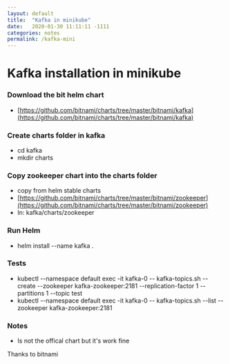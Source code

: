 ```yaml
---
layout: default
title:  "Kafka in minikube"
date:   2020-01-30 11:11:11 -1111
categories: notes
permalink: /kafka-mini
---
```

# Kafka installation in minikube

### Download the bit helm chart
- [https://github.com/bitnami/charts/tree/master/bitnami/kafka](https://github.com/bitnami/charts/tree/master/bitnami/kafka)

### Create charts folder in kafka
- cd kafka
- mkdir charts

### Copy zookeeper chart into the charts folder
- copy from helm stable charts
- [https://github.com/bitnami/charts/tree/master/bitnami/zookeeper](https://github.com/bitnami/charts/tree/master/bitnami/zookeeper)
- In: kafka/charts/zookeeper

### Run Helm
- helm install --name kafka .

### Tests
- kubectl --namespace default exec -it kafka-0 -- kafka-topics.sh --create --zookeeper kafka-zookeeper:2181 --replication-factor 1 --partitions 1 --topic test
- kubectl --namespace default exec -it kafka-0 -- kafka-topics.sh --list --zookeeper kafka-zookeeper:2181

### Notes
- Is not the offical chart but it's work fine

Thanks to bitnami